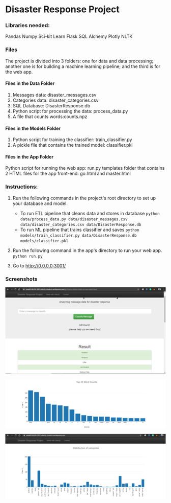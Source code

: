 # Disaster Response  Project

 ### Libraries needed:

Pandas
Numpy
Sci-kit Learn
Flask
SQL Alchemy
Plotly
NLTK


### Files
The project is divided into 3 folders: one for data and data processing; another one is for building a machine learning pipeline; and the third is for the web app.

#### Files in the Data Folder
1. Messages data: disaster_messages.csv
2. Categories data: disaster_categories.csv
3. SQL Database: DisasterResponse.db
4. Python script for processing the data: process_data.py
5. A file that counts words:counts.npz
#### Files in the Models Folder

1. Python script for training the classifier: train_classifier.py
2. A pickle file that contains the trained model: classifier.pkl
#### Files in the App Folder
Python script for running the web app: run.py
templates folder that contains 2 HTML files for the app front-end: go.html and master.html

### Instructions:
1. Run the following commands in the project's root directory to set up your database and model.

    - To run ETL pipeline that cleans data and stores in database
        `python data/process_data.py data/disaster_messages.csv data/disaster_categories.csv data/DisasterResponse.db`
    - To run ML pipeline that trains classifier and saves
        `python models/train_classifier.py data/DisasterResponse.db models/classifier.pkl`

2. Run the following command in the app's directory to run your web app.
    `python run.py`

3. Go to http://0.0.0.0:3001/
### Screenshots



![Alt text](https://github.com/GuptaHimanshu15/Disaster-Response-Analysis/blob/master/Screenshot%20(129).png)


![Alt text](https://github.com/GuptaHimanshu15/Disaster-Response-Analysis/blob/master/Screenshot%20(128).png)

![Alt text](https://github.com/GuptaHimanshu15/Disaster-Response-Analysis/blob/master/Screenshot%20(127).png)







